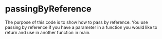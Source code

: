 # passingByReference
The purpose of this code is to show how to pass by reference. You use passing by reference if you have a parameter in a function you would like to return and use in another function in main.
